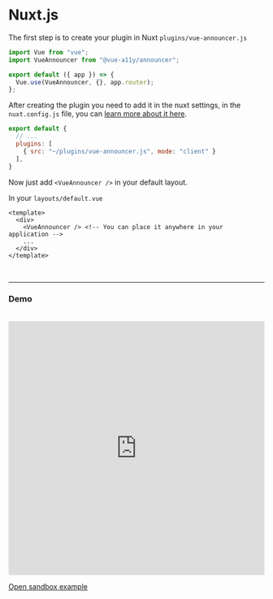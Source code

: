 # Nuxt.js

The first step is to create your plugin in Nuxt `plugins/vue-announcer.js`

```javascript
import Vue from "vue";
import VueAnnouncer from "@vue-a11y/announcer";

export default ({ app }) => {
  Vue.use(VueAnnouncer, {}, app.router);
};
```

After creating the plugin you need to add it in the nuxt settings, in the `nuxt.config.js` file, you can [learn more about it here](https://nuxtjs.org/api/configuration-plugins#__layout).

```javascript
export default {
  // ...
  plugins: [
    { src: "~/plugins/vue-announcer.js", mode: "client" }
  ],
}
```

Now just add `<VueAnnouncer />` in your default layout.

In your `layouts/default.vue`
```vue
<template>
  <div>
    <VueAnnouncer /> <!-- You can place it anywhere in your application -->
    ...
  </div>
</template>
```

<br />

---

### Demo
<br />

<iframe
  src="https://codesandbox.io/embed/vue-announcer-nuxt-project-breih?fontsize=14&hidenavigation=1&module=%2Fplugins%2Fvue-announcer.js&theme=dark&view=editor"
  style="width:100%; height:500px; border:0; border-radius: 4px; overflow:hidden;"
  title="example vue-announcer to nuxt.js projects"
  allow="accelerometer; ambient-light-sensor; camera; encrypted-media; geolocation; gyroscope; hid; microphone; midi; payment; usb; vr"
  sandbox="allow-forms allow-modals allow-popups allow-presentation allow-same-origin allow-scripts"
></iframe>

<a href="https://codesandbox.io/s/vue-announcer-nuxt-project-breih" target="_blank" rel="noopener">Open sandbox example</a>